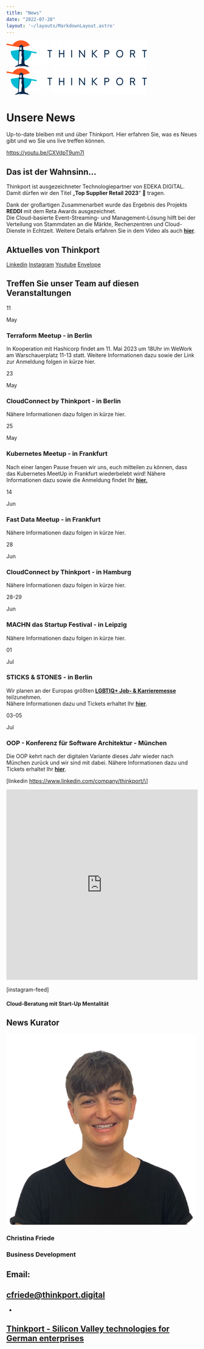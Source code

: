 ```yaml
---
title: "News"
date: "2022-07-28"
layout: '~/layouts/MarkdownLayout.astro'
---
```


 [![Thinkport Logo](images/Logo_horizontral_new-ovavzp5ztqmosy1yz1jrwr9fv5swhtoc0bky3tkc3g.png "Logo Bright Colours")](https://thinkport.digital)[![Thinkport Logo](images/Logo_horizontral_new-ovavzp5ztqmosy1yz1jrwr9fv5swhtoc0bky3tkc3g.png "Logo Bright Colours")](https://thinkport.digital)

# Unsere News

Up-to-date bleiben mit und über Thinkport. Hier erfahren Sie, was es Neues gibt und wo Sie uns live treffen können.

https://youtu.be/CXVdpT9um7I

## Das ist der Wahnsinn…

Thinkport ist ausgezeichneter Technologiepartner von EDEKA DIGITAL. Damit dürfen wir den Titel „**Top Supplier Retail 2023**“ 🚀 tragen.  
  
Dank der großartigen Zusammenarbeit wurde das Ergebnis des Projekts **REDDI** mit dem Reta Awards ausgezeichnet.  
Die Cloud-basierte Event-Streaming- und Management-Lösung hilft bei der Verteilung von Stammdaten an die Märkte, Rechenzentren und Cloud-Dienste in Echtzeit. Weitere Details erfahren Sie in dem Video als auch **[hier](https://thinkport.digital/reta-award-winning-cooperation/)**.

## Aktuelles von Thinkport

[](#linksection)[Linkedin](https://www.linkedin.com/company/11759873) [Instagram](https://www.instagram.com/thinkport/) [Youtube](https://www.youtube.com/channel/UCnke3WYRT6bxuMK2t4jw2qQ) [Envelope](mailto:tdrechsel@thinkport.digital)

## Treffen Sie unser Team auf diesen Veranstaltungen

11

May

### Terraform Meetup - in Berlin

In Kooperation mit Hashicorp findet am 11. Mai 2023 um 18Uhr im WeWork am Warschauerplatz 11-13 statt. Weitere Informationen dazu sowie der Link zur Anmeldung folgen in kürze hier.

23

May

### CloudConnect by Thinkport - in Berlin

Nähere Informationen dazu folgen in kürze hier.

25

May

### Kubernetes Meetup - in Frankfurt

Nach einer langen Pause freuen wir uns, euch mitteilen zu können, dass das Kubernetes MeetUp in Frankfurt wiederbelebt wird! Nähere Informationen dazu sowie die Anmeldung findet Ihr **[hier.](https://www.meetup.com/de-DE/frankfurt-am-main-kubernetes-meetup/events/292702779/)**

14

Jun

### Fast Data Meetup - in Frankfurt

Nähere Informationen dazu folgen in kürze hier.

28

Jun

### CloudConnect by Thinkport - in Hamburg

Nähere Informationen dazu folgen in kürze hier.

28-29

Jun

### MACHN das Startup Festival - in Leipzig

Nähere Informationen dazu folgen in kürze hier.

01

Jul

### STICKS & STONES - in Berlin

Wir planen an der Europas größten **[LGBTIQ+ Job- & Karrieremesse](https://www.sticks-and-stones.com/sxs-bln/)** teilzunehmen.  
Nähere Informationen dazu und Tickets erhaltet Ihr **[hier](https://www.eventbrite.de/e/sticks-stones-berlin-23-europas-grote-lgbtiq-job-karrieremesse-tickets-471024656427?aff=erelexpmlt/)**.

03-05

Jul

### OOP - Konferenz für Software Architektur - München

Die OOP kehrt nach der digitalen Variante dieses Jahr wieder nach München zurück und wir sind mit dabei. Nähere Informationen dazu und Tickets erhaltet Ihr **[hier](https://www.oop-konferenz.de/oop-2023-muenchen)**.

\[linkedin https://www.linkedin.com/company/thinkport/\] 

<iframe src="https://widget.taggbox.com/108929" style="width:100%; height:500px; border:none; "></iframe>

\[instagram-feed\]

#### Cloud-Beratung mit Start-Up Mentalität

## News Kurator

![portrait Christina](images/Christina.png)

### Christina Friede

### Business Development

## Email:

## [cfriede@thinkport.digital](mailto:cfriede@thinkport.digital)

* [](https://www.linkedin.com/in/christina-friede-2a6426168/)

## [Thinkport - Silicon Valley technologies for German enterprises](https://thinkport.digital/kontaktieren/)
